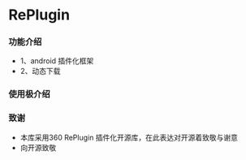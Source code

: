 # RePlugin

### 功能介绍
* 1、android 插件化框架
* 2、动态下载
### 使用极介绍

### 致谢
* 本库采用360 RePlugin 插件化开源库，在此表达对开源着致敬与谢意
* 向开源致敬